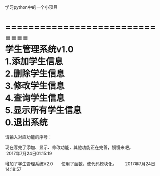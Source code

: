 学习python中的一个小项目  

==============================  
       学生管理系统v1.0  
1.添加学生信息   
2.删除学生信息  
3.修改学生信息     
4.查询学生信息     
5.显示所有学生信息     
0.退出系统    
============================== 
请输入对应功能的序号：       
      
现在写完了添加、显示、修改功能，其他功能正在完善，慢慢来吧。    
  2017年7月24日01:15:19       

增加了学生管理系统V2.0
       使用了函数，使代码模块化。
       2017年7月24日14:18:57
